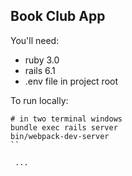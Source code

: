 ## Book Club App

You'll need:

* ruby 3.0
* rails 6.1
* .env file in project root

To run locally:

```
# in two terminal windows
bundle exec rails server
bin/webpack-dev-server
``

 ...
